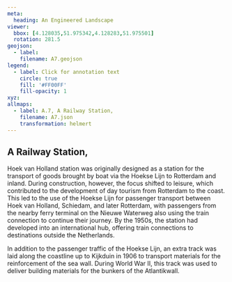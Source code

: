 ```yaml
---
meta:
  heading: An Engineered Landscape
viewer:
  bbox: [4.128035,51.975342,4.128283,51.975501]
  rotation: 281.5
geojson:
  - label:
    filename: A7.geojson
legend: 
  - label: Click for annotation text
    circle: true
    fill: '#FF00FF'
    fill-opacity: 1
xyz:
allmaps:
  - label: A.7, A Railway Station,
    filename: A7.json
    transformation: helmert
---
```


## A Railway Station,

Hoek van Holland station was originally designed as a station for the transport of goods brought by boat via the Hoekse Lijn to Rotterdam and inland. During construction, however, the focus shifted to leisure, which contributed to the development of day tourism from Rotterdam to the coast. This led to the use of the Hoekse Lijn for passenger transport between Hoek van Holland, Schiedam, and later Rotterdam, with passengers from the nearby ferry terminal on the Nieuwe Waterweg also using the train connection to continue their journey. By the 1950s, the station had developed into an international hub, offering train connections to destinations outside the Netherlands. 

In addition to the passenger traffic of the Hoekse Lijn, an extra track was laid along the coastline up to Kijkduin in 1906 to transport materials for the reinforcement of the sea wall. During World War II, this track was used to deliver building materials for the bunkers of the Atlantikwall.